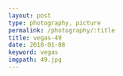 ```yaml
---
layout: post
type: photography, picture
permalink: /photography/:title
title: vegas-49
date: 2018-01-08
keyword: vegas
imgpath: 49.jpg
---
```



